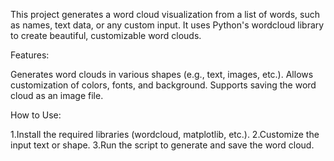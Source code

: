 This project generates a word cloud visualization from 
a list of words, such as names, text data, or any custom input. 
It uses Python's wordcloud library to create beautiful, customizable word clouds.

Features:

Generates word clouds in various shapes (e.g., text, images, etc.).
Allows customization of colors, fonts, and background.
Supports saving the word cloud as an image file.

How to Use:

1.Install the required libraries (wordcloud, matplotlib, etc.).
2.Customize the input text or shape.
3.Run the script to generate and save the word cloud.
